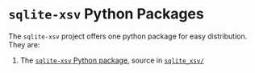 # `sqlite-xsv` Python Packages

The `sqlite-xsv` project offers one python package for easy distribution. They are:

1. The [`sqlite-xsv` Python package](https://pypi.org/project/sqlite-xsv/), source in [`sqlite_xsv/`](./sqlite_xsv/README.md)
